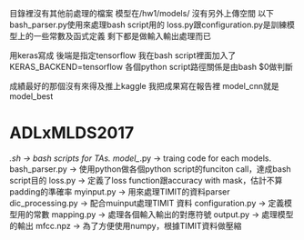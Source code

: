 目錄裡沒有其他前處理的檔案
模型在/hw1/models/ 沒有另外上傳空間
以下
bash_parser.py使用來處理bash script用的
loss.py跟configuration.py是訓練模型上的一些常數及函式定義
剩下都是做輸入輸出處理而已

用keras寫成 後端是指定tensorflow
我在bash script裡面加入了KERAS_BACKEND=tensorflow
各個python script路徑關係是由bash $0做判斷

成績最好的那個沒有來得及推上kaggle
我把成果寫在報告裡
model_cnn就是model_best




# ADLxMLDS2017
*.sh              ->  bash scripts for TAs.
model_*.py        ->  traing code for each models.
bash_parser.py    ->  使用python做各個python script的funciton call，達成bash script目的
loss.py           ->  定義了loss function跟accuracy with mask，估計不算padding的準確率
myinput.py        ->  用來處理TIMIT的資料parser
dic_processing.py ->  配合muinput處理TIMIT 資料
configuration.py  ->  定義模型用的常數
mapping.py        ->  處理各個輸入輸出的對應符號
output.py         ->  處理模型的輸出
mfcc.npz          ->  為了方便使用numpy，根據TIMIT資料做壓縮

